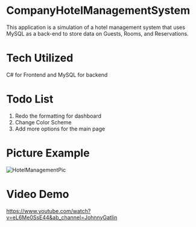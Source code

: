 # CompanyHotelManagementSystem
This application is a simulation of a hotel management system that uses MySQL as a back-end to store data on Guests, Rooms, and Reservations.

# Tech Utilized
C# for Frontend and MySQL for backend

# Todo List
1. Redo the formatting for dashboard
2. Change Color Scheme
3. Add more options for the main page

# Picture Example
![HotelManagementPic](https://user-images.githubusercontent.com/110202155/195761792-b4c03e95-8283-4a02-9251-9f2fe7692281.png)

# Video Demo
https://www.youtube.com/watch?v=eL6Me0SsE44&ab_channel=JohnnyGatlin
